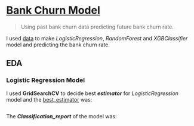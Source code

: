 # <ins> Bank Churn Model</ins>

> Using past bank churn data predicting future bank churn rate.

I used [data](https://www.kaggle.com/adammaus/predicting-churn-for-bank-customers "Data for bank churn") to make *LogisticRegression*, *RandomForest* and *XGBClassifier* model and predicting the bank churn rate.

## EDA



### Logistic Regression Model

I used **GridSearchCV** to decide best ***estimator*** for *LogisticRegression* model and the <ins>best_estimator</ins> was:

```python

```

The ***Classification_report*** of the model was:

